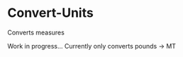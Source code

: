 Convert-Units
=============

Converts measures

Work in progress... Currently only converts pounds -> MT
